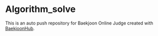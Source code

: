 # Algorithm_solve
This is an auto push repository for Baekjoon Online Judge created with [BaekjoonHub](https://github.com/BaekjoonHub/BaekjoonHub).

